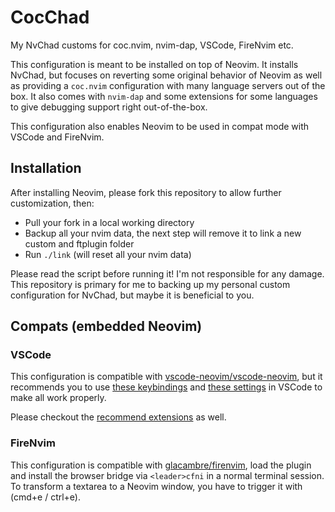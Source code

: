 # CocChad

My NvChad customs for coc.nvim, nvim-dap, VSCode, FireNvim etc.

This configuration is meant to be installed on top of Neovim. It installs NvChad, but focuses on reverting some original behavior of Neovim as well as providing a `coc.nvim` configuration with many language servers out of the box. It also comes with `nvim-dap` and some extensions for some languages to give debugging support right out-of-the-box.

This configuration also enables Neovim to be used in compat mode with VSCode and FireNvim.

## Installation

After installing Neovim, please fork this repository to allow further customization, then: 

- Pull your fork in a local working directory
- Backup all your nvim data, the next step will remove it to link a new custom and ftplugin folder
- Run `./link` (will reset all your nvim data)

Please read the script before running it! I'm not responsible for any damage. This repository is primary for me to backing up my personal custom configuration for NvChad, but maybe it is beneficial to you.

## Compats (embedded Neovim)

### VSCode

This configuration is compatible with [vscode-neovim/vscode-neovim](https://github.com/vscode-neovim/vscode-neovim), but it recommends you to use [these keybindings](.vscode/keybindings.sample.json) and [these settings](.vscode/settings.sample.json) in VSCode to make all work properly.

Please checkout the [recommend extensions](.vscode/extensions.json) as well.

### FireNvim

This configuration is compatible with [glacambre/firenvim](https://github.com/glacambre/firenvim), load the plugin and install the browser bridge via `<leader>cfni` in a normal terminal session. To transform a textarea to a Neovim window, you have to trigger it with (cmd+e / ctrl+e).
